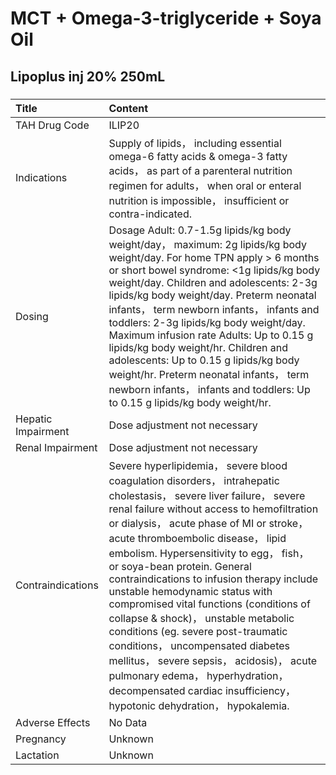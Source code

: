 # MCT + Omega-3-triglyceride + Soya Oil

## Lipoplus inj 20% 250mL

##### 

| Title              | Content                                                                                                                                                                                                                                                                                                                                                                                                                                                                                                                                                                                                                                                                                                                              |
|:-------------------|:-------------------------------------------------------------------------------------------------------------------------------------------------------------------------------------------------------------------------------------------------------------------------------------------------------------------------------------------------------------------------------------------------------------------------------------------------------------------------------------------------------------------------------------------------------------------------------------------------------------------------------------------------------------------------------------------------------------------------------------|
| TAH Drug Code      | ILIP20                                                                                                                                                                                                                                                                                                                                                                                                                                                                                                                                                                                                                                                                                                                               |
| Indications        | Supply of lipids， including essential omega-6 fatty acids & omega-3 fatty acids， as part of a parenteral nutrition regimen for adults， when oral or enteral nutrition is impossible， insufficient or contra-indicated.                                                                                                                                                                                                                                                                                                                                                                                                                                                                                                           |
| Dosing             | Dosage Adult: 0.7-1.5g lipids/kg body weight/day， maximum: 2g lipids/kg body weight/day. For home TPN apply > 6 months or short bowel syndrome: <1g lipids/kg body weight/day. Children and adolescents: 2-3g lipids/kg body weight/day. Preterm neonatal infants， term newborn infants， infants and toddlers: 2-3g lipids/kg body weight/day. Maximum infusion rate Adults: Up to 0.15 g lipids/kg body weight/hr. Children and adolescents: Up to 0.15 g lipids/kg body weight/hr. Preterm neonatal infants， term newborn infants， infants and toddlers: Up to 0.15 g lipids/kg body weight/hr.                                                                                                                               |
| Hepatic Impairment | Dose adjustment not necessary                                                                                                                                                                                                                                                                                                                                                                                                                                                                                                                                                                                                                                                                                                        |
| Renal Impairment   | Dose adjustment not necessary                                                                                                                                                                                                                                                                                                                                                                                                                                                                                                                                                                                                                                                                                                        |
| Contraindications  | Severe hyperlipidemia， severe blood coagulation disorders， intrahepatic cholestasis， severe liver failure， severe renal failure without access to hemofiltration or dialysis， acute phase of MI or stroke， acute thromboembolic disease， lipid embolism. Hypersensitivity to egg， fish， or soya-bean protein. General contraindications to infusion therapy include unstable hemodynamic status with compromised vital functions (conditions of collapse & shock)， unstable metabolic conditions (eg. severe post-traumatic conditions， uncompensated diabetes mellitus， severe sepsis， acidosis)， acute pulmonary edema， hyperhydration， decompensated cardiac insufficiency， hypotonic dehydration， hypokalemia. |
| Adverse Effects    | No Data                                                                                                                                                                                                                                                                                                                                                                                                                                                                                                                                                                                                                                                                                                                              |
| Pregnancy          | Unknown                                                                                                                                                                                                                                                                                                                                                                                                                                                                                                                                                                                                                                                                                                                              |
| Lactation          | Unknown                                                                                                                                                                                                                                                                                                                                                                                                                                                                                                                                                                                                                                                                                                                              |

